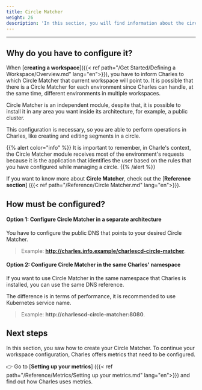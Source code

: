 ```yaml
---
title: Circle Matcher
weight: 26
description: 'In this section, you will find information about the circle matcher.'
---
```


---

## **Why do you have to configure it?**

When [**creating a workspace**]({{< ref path="/Get Started/Defining a Workspace/Overview.md" lang="en">}}), you have to inform Charles to which Circle Matcher that current workspace will point to. It is possible that there is a Circle Matcher for each environment since Charles can handle, at the same time, different environments in multiple workspaces.

Circle Matcher is an independent module, despite that, it is possible to install it in any area you want inside its architecture, for example, a public cluster.

This configuration is necessary, so you are able to perform operations in Charles, like creating and editing segments in a circle.

{{% alert color="info" %}}
It is important to remember, in Charle's context, the Circle Matcher module receives most of the environment's requests because it is the application that identifies the user based on the rules that you have configured while managing a circle.
{{% /alert %}}

 If you want to know more about **Circle Matcher**, check out the [**Reference section**]
({{< ref path="/Reference/Circle Matcher.md" lang="en">}}). 

## **How must be configured?**

#### **Option 1: Configure Circle Matcher in a separate architecture**

You have to configure the public DNS that points to your desired Circle Matcher.

> Example: **http://charles.info.example/charlescd-circle-matcher**.



#### **Option 2: Configure Circle Matcher in the same Charles' namespace**  

If you want to use Circle Matcher in the same namespace that Charles is installed, you can use the same DNS reference.

The difference is in terms of performance, it is recommended to use Kubernetes service name.

> Example: **http://charlescd-circle-matcher:8080**.

## Next steps

In this section, you saw how to create your Circle Matcher. To continue your workspace configuration, Charles offers metrics that need to be configured. 

👉 Go to [**Setting up your metrics**]
({{< ref path="/Reference/Metrics/Setting up your metrics.md" lang="en">}}) and find out how Charles uses metrics.

